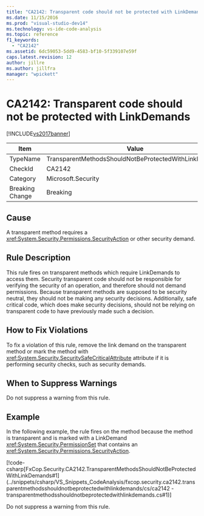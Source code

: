 ```yaml
---
title: "CA2142: Transparent code should not be protected with LinkDemands | Microsoft Docs"
ms.date: 11/15/2016
ms.prod: "visual-studio-dev14"
ms.technology: vs-ide-code-analysis
ms.topic: reference
f1_keywords:
  - "CA2142"
ms.assetid: 6dc59053-5dd9-4583-bf10-5f339107e59f
caps.latest.revision: 12
author: jillre
ms.author: jillfra
manager: "wpickett"
---
```

# CA2142: Transparent code should not be protected with LinkDemands
[!INCLUDE[vs2017banner](../includes/vs2017banner.md)]

|Item|Value|
|-|-|
|TypeName|TransparentMethodsShouldNotBeProtectedWithLinkDemands|
|CheckId|CA2142|
|Category|Microsoft.Security|
|Breaking Change|Breaking|

## Cause
 A transparent method requires a <xref:System.Security.Permissions.SecurityAction> or other security demand.

## Rule Description
 This rule fires on transparent methods which require LinkDemands to access them. Security transparent code should not be responsible for verifying the security of an operation, and therefore should not demand permissions. Because transparent methods are supposed to be security neutral, they should not be making any security decisions. Additionally, safe critical code, which does make security decisions, should not be relying on transparent code to have previously made such a decision.

## How to Fix Violations
 To fix a violation of this rule, remove the link demand on the transparent method or mark the method with <xref:System.Security.SecuritySafeCriticalAttribute> attribute if it is performing security checks, such as security demands.

## When to Suppress Warnings
 Do not suppress a warning from this rule.

## Example
 In the following example, the rule fires on the method because the method is transparent and is marked with a LinkDemand <xref:System.Security.PermissionSet> that contains an <xref:System.Security.Permissions.SecurityAction>.

 [!code-csharp[FxCop.Security.CA2142.TransparentMethodsShouldNotBeProtectedWithLinkDemands#1](../snippets/csharp/VS_Snippets_CodeAnalysis/fxcop.security.ca2142.transparentmethodsshouldnotbeprotectedwithlinkdemands/cs/ca2142 -transparentmethodsshouldnotbeprotectedwithlinkdemands.cs#1)]

 Do not suppress a warning from this rule.
